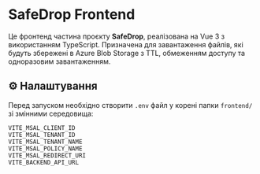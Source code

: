 # SafeDrop Frontend

Це фронтенд частина проєкту **SafeDrop**, реалізована на Vue 3 з використанням TypeScript. Призначена для завантаження файлів, які будуть збережені в Azure Blob Storage з TTL, обмеженням доступу та одноразовим завантаженням.

## ⚙️ Налаштування

Перед запуском необхідно створити `.env` файл у корені папки `frontend/` зі змінними середовища:

```env
VITE_MSAL_CLIENT_ID
VITE_MSAL_TENANT_ID
VITE_MSAL_TENANT_NAME
VITE_MSAL_POLICY_NAME
VITE_MSAL_REDIRECT_URI
VITE_BACKEND_API_URL

